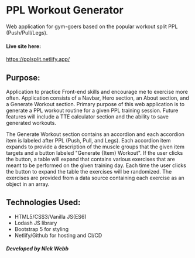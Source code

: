 # PPL Workout Generator
Web application for gym-goers based on the popular workout split PPL (Push/Pull/Legs).  

#### Live site here:  
https://pplsplit.netlify.app/    

## Purpose:
Application to practice Front-end skills and encourage me to exercise more often. Application consists of a Navbar, Hero section, an About section, and a Generate Workout section. Primary purpose of this web application is to generate a PPL workout routine for a given PPL training session. Future features will include a TTE calculator section and the ability to save generated workouts.  

The Generate Workout section contains an accordion and each accordion item is labeled after PPL (Push, Pull, and Legs). Each accordion item expands to provide a description of the muscle groups that the given item targets and a button labeled "Generate {Item} Workout". If the user clicks the button, a table will expand that contains various exercises that are meant to be performed on the given training day. Each time the user clicks the button to expand the table the exercises will be randomized. The exercises are provided from a data source containing each exercise as an object in an array.
 
## Technologies Used:
  - HTML5/CSS3/Vanilla JS(ES6)
  - Lodash JS library 
  - Bootstrap 5 for styling
  - Netlify/Github for hosting and CI/CD

##### Developed by Nick Webb


